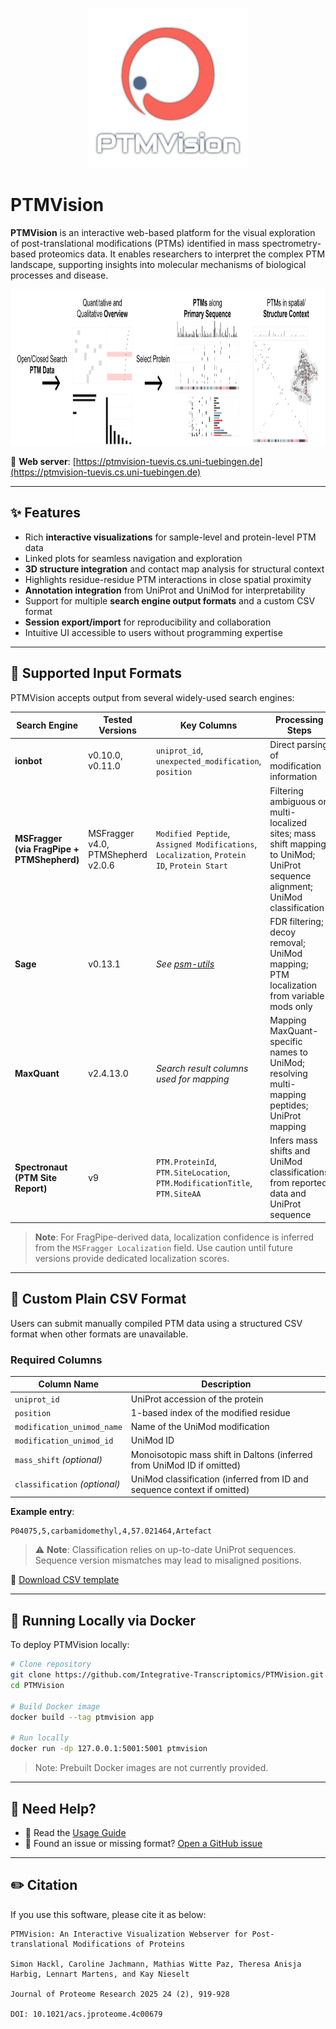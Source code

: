 <p align="center">
  <img width="256px" height="256px" src="https://raw.githubusercontent.com/Integrative-Transcriptomics/PTMVision/refs/heads/main/app/ptmvision/static/resources/logo_lucid_512.png">
</p>

# PTMVision

**PTMVision** is an interactive web-based platform for the visual exploration of post-translational modifications (PTMs) identified in mass spectrometry-based proteomics data. It enables researchers to interpret the complex PTM landscape, supporting insights into molecular mechanisms of biological processes and disease.

<p align="center">
	<img width="900px" height="250px" src="https://raw.githubusercontent.com/Integrative-Transcriptomics/PTMVision/refs/heads/main/app/ptmvision/static/resources/abstract.png">
</p>

🔗 **Web server**: [https://ptmvision-tuevis.cs.uni-tuebingen.de](https://ptmvision-tuevis.cs.uni-tuebingen.de)

---

## ✨ Features

- Rich **interactive visualizations** for sample-level and protein-level PTM data
- Linked plots for seamless navigation and exploration
- **3D structure integration** and contact map analysis for structural context
- Highlights residue-residue PTM interactions in close spatial proximity
- **Annotation integration** from UniProt and UniMod for interpretability
- Support for multiple **search engine output formats** and a custom CSV format
- **Session export/import** for reproducibility and collaboration
- Intuitive UI accessible to users without programming expertise

---

## 📁 Supported Input Formats

PTMVision accepts output from several widely-used search engines:

| **Search Engine**                          | **Tested Versions**                | **Key Columns**                                                                             | **Processing Steps**                                                                                                          |
| ------------------------------------------ | ---------------------------------- | ------------------------------------------------------------------------------------------- | ----------------------------------------------------------------------------------------------------------------------------- |
| **ionbot**                                 | v0.10.0, v0.11.0                   | `uniprot_id`, `unexpected_modification`, `position`                                         | Direct parsing of modification information                                                                                    |
| **MSFragger (via FragPipe + PTMShepherd)** | MSFragger v4.0, PTMShepherd v2.0.6 | `Modified Peptide`, `Assigned Modifications`, `Localization`, `Protein ID`, `Protein Start` | Filtering ambiguous or multi-localized sites; mass shift mapping to UniMod; UniProt sequence alignment; UniMod classification |
| **Sage**                                   | v0.13.1                            | _See [psm-utils](https://psm-utils.readthedocs.io/en/v0.6.0/)_                              | FDR filtering; decoy removal; UniMod mapping; PTM localization from variable mods only                                        |
| **MaxQuant**                               | v2.4.13.0                          | _Search result columns used for mapping_                                                    | Mapping MaxQuant-specific names to UniMod; resolving multi-mapping peptides; UniProt mapping                                  |
| **Spectronaut (PTM Site Report)**          | v9                                 | `PTM.ProteinId`, `PTM.SiteLocation`, `PTM.ModificationTitle`, `PTM.SiteAA`                  | Infers mass shifts and UniMod classifications from reported data and UniProt sequence                                         |

> **Note**: For FragPipe-derived data, localization confidence is inferred from the `MSFragger Localization` field. Use caution until future versions provide dedicated localization scores.

---

## 📄 Custom Plain CSV Format

Users can submit manually compiled PTM data using a structured CSV format when other formats are unavailable.

### Required Columns

| Column Name                   | Description                                                              |
| ----------------------------- | ------------------------------------------------------------------------ |
| `uniprot_id`                  | UniProt accession of the protein                                         |
| `position`                    | 1-based index of the modified residue                                    |
| `modification_unimod_name`    | Name of the UniMod modification                                          |
| `modification_unimod_id`      | UniMod ID                                                                |
| `mass_shift` _(optional)_     | Monoisotopic mass shift in Daltons (inferred from UniMod ID if omitted)  |
| `classification` _(optional)_ | UniMod classification (inferred from ID and sequence context if omitted) |

**Example entry**:

```
P04075,5,carbamidomethyl,4,57.021464,Artefact
```

> ⚠ **Note**: Classification relies on up-to-date UniProt sequences. Sequence version mismatches may lead to misaligned positions.

📄 [Download CSV template](https://github.com/Integrative-Transcriptomics/PTMVision/blob/main/app/ptmvision/static/resources/ptmvision.plain-format.template.csv)

---

## 🐳 Running Locally via Docker

To deploy PTMVision locally:

```bash
# Clone repository
git clone https://github.com/Integrative-Transcriptomics/PTMVision.git
cd PTMVision

# Build Docker image
docker build --tag ptmvision app

# Run locally
docker run -dp 127.0.0.1:5001:5001 ptmvision
```

> Note: Prebuilt Docker images are not currently provided.

---

## 🙋 Need Help?

- 📖 Read the [Usage Guide](https://ptmvision-tuevis.cs.uni-tuebingen.de/usage)
- 🐛 Found an issue or missing format? [Open a GitHub issue](https://github.com/Integrative-Transcriptomics/PTMVision/issues/new)

---

## ✏️ Citation

If you use this software, please cite it as below:

```
PTMVision: An Interactive Visualization Webserver for Post-translational Modifications of Proteins

Simon Hackl, Caroline Jachmann, Mathias Witte Paz, Theresa Anisja Harbig, Lennart Martens, and Kay Nieselt

Journal of Proteome Research 2025 24 (2), 919-928

DOI: 10.1021/acs.jproteome.4c00679
```
